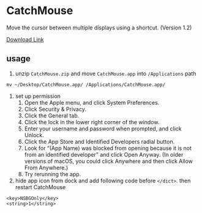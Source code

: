 # CatchMouse
Move the cursor between multiple displays using a shortcut. (Version 1.2)

[Download Link](https://web.archive.org/web/20150502123813/http://ftnew.com:80/catchmouse.html)

## usage
1. unzip `CatchMouse.zip` and move `CatchMouse.app` into `/Applications` path
```
mv ~/Desktop/CatchMouse.app/ /Applications/CatchMouse.app/
```
1. set up permission
    1. Open the Apple menu, and click System Preferences.
    1. Click Security & Privacy.
    1. Click the General tab.
    1. Click the lock in the lower right corner of the window.
    1. Enter your username and password when prompted, and click Unlock.
    1. Click the App Store and Identified Developers radial button.
    1. Look for “(App Name) was blocked from opening because it is not from an identified developer” and click Open Anyway. (In older versions of macOS, you could click Anywhere and then click Allow From Anywhere.)
    1. Try rerunning the app.
1. hide app icon from dock and add following code before `</dict>`. then restart CatchMouse
```
<key>NSBGOnly</key>
<string>1</string>
```
